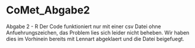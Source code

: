 # CoMet_Abgabe2
Abgabe 2 - R
Der Code funktioniert nur mit einer csv Datei ohne Anfuehrungszeichen, das Problem lies sich leider nicht beheben. Wir haben dies im Vorhinein bereits mit Lennart abgeklaert und die Datei beigefuegt.

